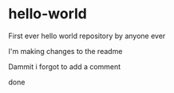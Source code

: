# hello-world
First ever hello world repository by anyone ever

I'm making changes to the readme

Dammit i forgot to add a comment

done